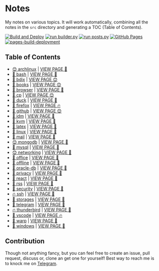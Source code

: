 # Notes

My notes on various topics. It will work automatically, combining all the notes in the `src` directory and generating a TOC (Table of Contents).

[![Build and Deploy](https://github.com/SharafatKarim/notes/actions/workflows/action.yml/badge.svg)](https://github.com/SharafatKarim/notes/actions/workflows/action.yml)
[![run builder.py](https://github.com/SharafatKarim/notes/actions/workflows/action.yml/badge.svg)](https://github.com/SharafatKarim/notes/actions/workflows/action.yml)
[![run posts.py](https://github.com/SharafatKarim/notes/actions/workflows/posts.yml/badge.svg)](https://github.com/SharafatKarim/notes/actions/workflows/posts.yml)
[![GitHub Pages](https://github.com/SharafatKarim/notes/actions/workflows/gh-pages.yml/badge.svg)](https://github.com/SharafatKarim/notes/actions/workflows/gh-pages.yml)
[![pages-build-deployment](https://github.com/SharafatKarim/notes/actions/workflows/pages/pages-build-deployment/badge.svg)](https://github.com/SharafatKarim/notes/actions/workflows/pages/pages-build-deployment)


## Table of Contents

- [😊 archlinux](src/archlinux.md) | <a href='https://sharafat.is-a.dev/notes/archlinux' target='_blank'>VIEW PAGE 🌟</a>
- [🌟 bash](src/bash.md) | <a href='https://sharafat.is-a.dev/notes/bash' target='_blank'>VIEW PAGE 🎸</a>
- [🎉 bdix](src/bdix.md) | <a href='https://sharafat.is-a.dev/notes/bdix' target='_blank'>VIEW PAGE 😊</a>
- [🎸 books](src/books.md) | <a href='https://sharafat.is-a.dev/notes/books' target='_blank'>VIEW PAGE 😊</a>
- [🌟 browser](src/browser.md) | <a href='https://sharafat.is-a.dev/notes/browser' target='_blank'>VIEW PAGE 👾</a>
- [🎉 cp](src/cp.md) | <a href='https://sharafat.is-a.dev/notes/cp' target='_blank'>VIEW PAGE 😊</a>
- [👾 duck](src/duck.md) | <a href='https://sharafat.is-a.dev/notes/duck' target='_blank'>VIEW PAGE 🎸</a>
- [🚀 firefox](src/firefox.md) | <a href='https://sharafat.is-a.dev/notes/firefox' target='_blank'>VIEW PAGE 🔥</a>
- [🌟 github](src/github.md) | <a href='https://sharafat.is-a.dev/notes/github' target='_blank'>VIEW PAGE 😊</a>
- [🌈 idm](src/idm.md) | <a href='https://sharafat.is-a.dev/notes/idm' target='_blank'>VIEW PAGE 🍕</a>
- [🚀 kvm](src/kvm.md) | <a href='https://sharafat.is-a.dev/notes/kvm' target='_blank'>VIEW PAGE 🌈</a>
- [👾 latex](src/latex.md) | <a href='https://sharafat.is-a.dev/notes/latex' target='_blank'>VIEW PAGE 👾</a>
- [👾 linux](src/linux.md) | <a href='https://sharafat.is-a.dev/notes/linux' target='_blank'>VIEW PAGE 🍕</a>
- [🌟 mail](src/mail.md) | <a href='https://sharafat.is-a.dev/notes/mail' target='_blank'>VIEW PAGE 🌟</a>
- [😊 mongodb](src/mongodb.md) | <a href='https://sharafat.is-a.dev/notes/mongodb' target='_blank'>VIEW PAGE 🚀</a>
- [🤖 mysql](src/mysql.md) | <a href='https://sharafat.is-a.dev/notes/mysql' target='_blank'>VIEW PAGE 🎉</a>
- [😊 networking](src/networking.md) | <a href='https://sharafat.is-a.dev/notes/networking' target='_blank'>VIEW PAGE 👾</a>
- [🤖 office](src/office.md) | <a href='https://sharafat.is-a.dev/notes/office' target='_blank'>VIEW PAGE 🎸</a>
- [🎸 offline](src/offline.md) | <a href='https://sharafat.is-a.dev/notes/offline' target='_blank'>VIEW PAGE 🚀</a>
- [🚀 oracle-db](src/oracle-db.md) | <a href='https://sharafat.is-a.dev/notes/oracle-db' target='_blank'>VIEW PAGE 🤖</a>
- [🤖 privacy](src/privacy.md) | <a href='https://sharafat.is-a.dev/notes/privacy' target='_blank'>VIEW PAGE 🌟</a>
- [🌟 react](src/react.md) | <a href='https://sharafat.is-a.dev/notes/react' target='_blank'>VIEW PAGE 🎉</a>
- [👾 rss](src/rss.md) | <a href='https://sharafat.is-a.dev/notes/rss' target='_blank'>VIEW PAGE 🌈</a>
- [🚀 security](src/security.md) | <a href='https://sharafat.is-a.dev/notes/security' target='_blank'>VIEW PAGE 🌈</a>
- [🔥 ssh](src/ssh.md) | <a href='https://sharafat.is-a.dev/notes/ssh' target='_blank'>VIEW PAGE 🎉</a>
- [🍕 storages](src/storages.md) | <a href='https://sharafat.is-a.dev/notes/storages' target='_blank'>VIEW PAGE 👾</a>
- [🍕 telegram](src/telegram.md) | <a href='https://sharafat.is-a.dev/notes/telegram' target='_blank'>VIEW PAGE 👾</a>
- [🔥 thunderbird](src/thunderbird.md) | <a href='https://sharafat.is-a.dev/notes/thunderbird' target='_blank'>VIEW PAGE 🎉</a>
- [👾 vscode](src/vscode.md) | <a href='https://sharafat.is-a.dev/notes/vscode' target='_blank'>VIEW PAGE 🔥</a>
- [🚀 warp](src/warp.md) | <a href='https://sharafat.is-a.dev/notes/warp' target='_blank'>VIEW PAGE 🤖</a>
- [🌈 windows](src/windows.md) | <a href='https://sharafat.is-a.dev/notes/windows' target='_blank'>VIEW PAGE 🌈</a>

## Contribution

Though not anything fancy, but you can feel free to create an issue, pull request, discuss or, clone an get one for yourself!
Best way to reach me is to knock me on [Telegram](https://t.me/SharafatKarim).

